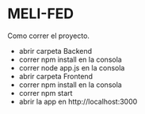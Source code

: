 # MELI-FED
Como correr el proyecto.
- abrir carpeta Backend
- correr npm install en la consola
- correr node app.js en la consola
- abrir carpeta Frontend
- correr npm install en la consola
- correr npm start
- abrir la app en http://localhost:3000
